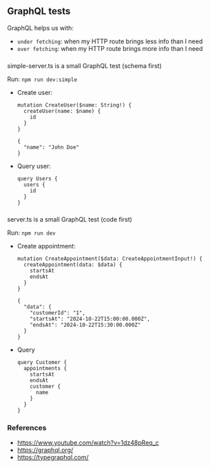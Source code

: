 ## GraphQL tests
GraphQL helps us with:
 - `under fetching`: when my HTTP route brings less info than I need
 - `over fetching`: when my HTTP route brings more info than I need


###
simple-server.ts is a small GraphQL test (schema first)

Run: `npm run dev:simple`

- Create user:
  ```
  mutation CreateUser($name: String!) {
    createUser(name: $name) {
      id
    }
  }
  ```

  ```
  {
    "name": "John Doe"
  }
  ```

- Query user:
  ```
  query Users {
    users {
      id
    }
  }
  ```


###
server.ts is a small GraphQL test (code first)

Run: `npm run dev`

- Create appointment:
  ```
  mutation CreateAppointment($data: CreateAppointmentInput!) {
    createAppointment(data: $data) {
      startsAt
      endsAt
    }
  }
  ```

  ```
  {
    "data": {
      "customerId": "1",
      "startsAt": "2024-10-22T15:00:00.000Z",
      "endsAt": "2024-10-22T15:30:00.000Z"
    }
  }
  ```

- Query 
  ```
  query Customer {
    appointments {
      startsAt
      endsAt
      customer {
        name
      }
    }
  }
  ```




### References
- https://www.youtube.com/watch?v=1dz48pReq_c
- https://graphql.org/
- https://typegraphql.com/
